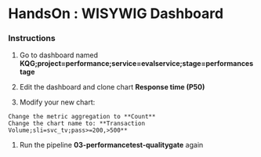 # HandsOn : WISYWIG Dashboard


### Instructions

1.   Go to dashboard named **KQG;project=performance;service=evalservice;stage=performancestage**

1.   Edit the dashboard and clone chart **Response time (P50)**
 
1.   Modify your new chart:

	Change the metric aggregation to **Count**
	Change the chart name to: **Transaction Volume;sli=svc_tv;pass>=200,>500**

1.   Run the pipeline **03-performancetest-qualitygate** again


